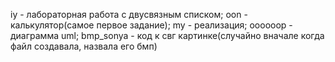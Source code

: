 iy - лабораторная работа с двусвязным списком;
oon - калькулятор(самое первое задание);
my - реализация;
oooooop - диаграмма uml;
bmp_sonya - код к свг картинке(случайно вначале когда файл создавала, назвала его бмп)

